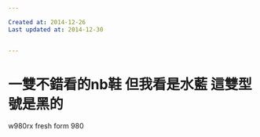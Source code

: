 ```yaml
---

Created at: 2014-12-26
Last updated at: 2014-12-30


---
```


# 一雙不錯看的nb鞋 但我看是水藍 這雙型號是黑的


w980rx
fresh form 980

